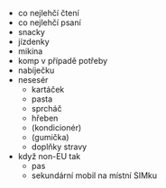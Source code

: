 - co nejlehčí čtení 
- co nejlehčí psaní
- snacky
- jízdenky
- mikina
- komp v případě potřeby
- nabíječku
- nesesér
	- kartáček
	- pasta
	- sprcháč
	- hřeben
	- (kondicionér)
	- (gumička)
	- doplňky stravy
- když non-EU tak
	- pas
	- sekundární mobil na místní SIMku